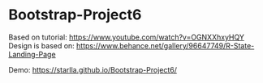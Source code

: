 # Bootstrap-Project6

Based on tutorial: https://www.youtube.com/watch?v=OGNXXhxyHQY
Design is based on: https://www.behance.net/gallery/96647749/R-State-Landing-Page

Demo: https://starlla.github.io/Bootstrap-Project6/
